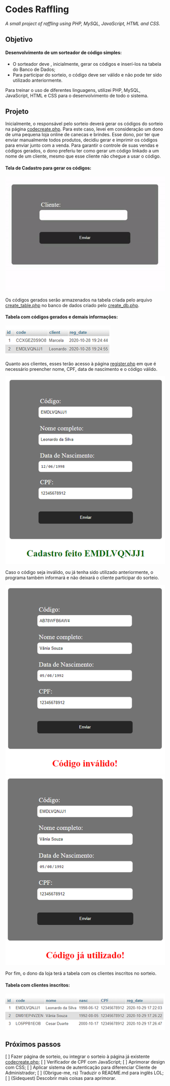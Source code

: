 # Codes Raffling
*A small project of raffling using PHP, MySQL, JavaScript, HTML and CSS.*

## Objetivo
#### Desenvolvimento de um sorteador de código simples:
- O sorteador deve , inicialmente, gerar os códigos e inserí-los na tabela do Banco de Dados;
- Para participar do sorteio, o código deve ser válido e não pode ter sido utilizado anteriormente.

Para treinar o uso de diferentes linguagens, utilizei PHP, MySQL, JavaScript, HTML e CSS para o desenvolvimento de todo o sistema.


## Projeto
Inicialmente, o responsável pelo sorteio deverá gerar os códigos do sorteio na página [codecreate.php](codecreate.php). Para este caso, levei em consideração um dono de uma pequena loja online de canecas e brindes. Esse dono, por ter que enviar manualmente todos produtos, decidiu gerar e imprimir os códigos para enviar junto com a venda. Para garantir o controle de suas vendas e códigos gerados, o dono preferiu ter como gerar um código linkado a um nome de um cliente, mesmo que esse cliente não chegue a usar o código. 

#### Tela de Cadastro para gerar os códigos:
![Gif mostrando geração de códigos](midia/cadastro.gif)

Os códigos gerados serão armazenados na tabela criada pelo arquivo [create_table.php](create_table.php) no banco de dados criado pelo [create_db.php](create_db.php).

#### Tabela com códigos gerados e demais informações:
![Tabela de códigos gerados](midia/table_codes.png)

Quanto aos clientes, esses terão acesso à página [register.php](register.php) em que é necessário preencher nome, CPF, data de nascimento e o código válido. 

![Página de cadastro do cliente, código válido](midia/cadastro_valid.png)

Caso o código seja inválido, ou já tenha sido utilizado anteriormente, o programa também informará e não deixará o cliente participar do sorteio.

![Página de cadastro do cliente, código inválido](midia/cadastro_invalid.png) ![Página de cadastro do cliente, código já utilizado](midia/cadastro_utiliz.png)

Por fim, o dono da loja terá a tabela com os clientes inscritos no sorteio.

#### Tabela com clientes inscritos:

![Tabela de usuários](midia/table_users.png)

## Próximos passos

[ ] Fazer página de sorteio, ou integrar o sorteio à página já existente [codecreate.php](codecreate.php);
[ ] Verificador de CPF com JavaScript;
[ ] Aprimorar design com CSS;
[ ] Aplicar sistema de autenticação para diferenciar Cliente de Administrador;
[ ] \(Obrigue-me, rs) Traduzir o README.md para inglês LOL;
[ ] \(Sidequest) Descobrir mais coisas para aprimorar.